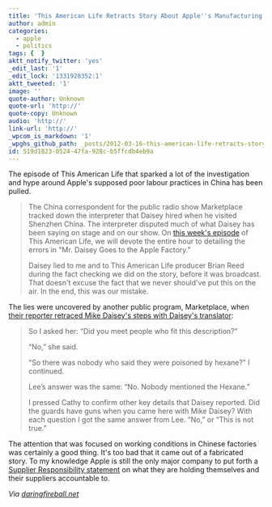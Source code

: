 ```yaml
---
title: 'This American Life Retracts Story About Apple''s Manufacturing Process'
author: admin
categories:
  - apple
  - politics
tags: {  }
aktt_notify_twitter: 'yes'
_edit_last: '1'
_edit_lock: '1331928352:1'
aktt_tweeted: '1'
image: ''
quote-author: Unknown
quote-url: 'http://'
quote-copy: Unknown
audio: 'http://'
link-url: 'http://'
_wpcom_is_markdown: '1'
_wpghs_github_path: _posts/2012-03-16-this-american-life-retracts-story-about-apples-manufacturing-process.md
id: 519d1823-0524-47fa-928c-b5ffcdb4eb9a
---
```

<p>The episode of This American Life that sparked a lot of the investigation and hype around Apple's supposed poor labour practices in China has been pulled.</p>
<blockquote><p>
  The China correspondent for the public radio show Marketplace tracked down the interpreter that Daisey hired when he visited Shenzhen China. The interpreter disputed much of what Daisey has been saying on stage and on our show. On <a href="http://www.thisamericanlife.org/radio-archives/episode/460/retraction">this week's episode</a> of This American Life, we will devote the entire hour to detailing the errors in "Mr. Daisey Goes to the Apple Factory."</p>
<p>  Daisey lied to me and to This American Life producer Brian Reed during the fact checking we did on the story, before it was broadcast. That doesn't excuse the fact that we never should've put this on the air. In the end, this was our mistake.
</p></blockquote>
<p>The lies were uncovered by another public program, Marketplace, when <a href="http://www.marketplace.org/topics/life/ieconomy/acclaimed-apple-critic-made-details">their reporter retraced Mike Daisey's steps with Daisey's translator</a>:</p>
<blockquote><p>So I asked her: “Did you meet people who fit this description?”</p>
<p>“No,” she said.</p>
<p>“So there was nobody who said they were poisoned by hexane?” I continued.</p>
<p>Lee’s answer was the same: “No. Nobody mentioned the Hexane.”</p>
<p>I pressed Cathy to confirm other key details that Daisey reported. Did the guards have guns when you came here with Mike Daisey? With each question I got the same answer from Lee. “No,” or “This is not true.”</p></blockquote>
<p>The attention that was focused on working conditions in Chinese factories was certainly a good thing. It's too bad that it came out of a fabricated story. To my knowledge Apple is still the only major company to put forth a <a href="http://www.apple.com/supplierresponsibility/">Supplier Responsibility statement</a> on what they are holding themselves and their suppliers accountable to.</p>
<p><em>Via <a href="http://daringfireball.net/linked/2012/03/16/schmitz-takedown">daringfireball.net</a></em></p>
